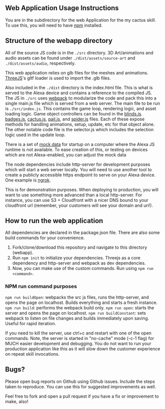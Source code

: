 ## Web Application Usage Instructions

You are in the subdirectory for the web Application for the my cactus skill. To use this, you will need to have [npm](https://www.npmjs.com/) installed. 

## Structure of the webapp directory

All of the source JS code is in the `./src` directory. 3D Art/animations and audio assets can be found under `./dist/assets/source-art` and `./dist/assets/audio`, respectively. 

This web application relies on glb files for the meshes and animations. [ThreeJS](https://threejs.org/)'s gltf loader is used to import the .glb files. 

Also included in the `./dist` directory is the index.html file. This is what is served to the Alexa device and contains a reference to the compiled JS. The JS in `./src` uses [webpack](https://webpack.js.org/) to modularize the code and pack this into a single main.js file which is served from a web server. The main file to be run is `./src/index.js`. This contains the game loop, rendering logic, and asset loading logic. Game object controllers can be found in the [blinds.js](./src/blinds.js). [badges.js](./src/badges.js), [cactus.js](./src/cactus.js), [pail.js](./src/pail.js), and [spider.js](./src/spider.js) files. Each of these expose methods for handling animations, setup, update, etc for that object alone.  The other notable code file is the selector.js which includes the selection logic used in the update loop. 

There is a set of [mock data](./src/mockStartupData.json) for startup on a computer where the Alexa JS runtime is not available. To ease creation of this, or testing on devices which are not Alexa-enabled, you can adjust the mock data 

The node dependencies include http-server for development purposes which will start a web server locally. You will need to use another tool to create a publicly accessible https endpoint to serve on your Alexa device. One example is [ngrok](https://ngrok.com/).

This is for demonstration purposes. When deploying to production, you will want to use something more advanced than a local http-server. For instance, you can use S3 + Cloudfront with a nicer DNS bound to your cloudfront url (remember, your customers will see your domain and uri!). 

## How to run the web application

All dependencies are declared in the package.json file. There are also some build commands for your convenience. 

1. Fork/clone/download this repository and navigate to this directory (webapp).
2. Run `npm init` to initialize your dependencies. Threejs as a core dependency and http-server and webpack as dev dependencies.
3. Now, you can make use of the custom commands. Run using `npm run <command>`.

### NPM run command purposes

`npm run buildOpen`: webpacks the src js files, runs the http-server, and opens the page on localhost. Builds everything and starts a fresh instance. 
`npm run build`: performs the webpack build only. 
`npm run open`: starts the server and opens the page on localhost.
`npm run buildConstant`: sets webpack to listen on file changes and builds immediately upon saving. Useful for rapid iteration.

If you need to kill the server, use ctrl+c and restart with one of the open commands. 
Note, the server is started in "no-cache" mode (-c-1 flag) for MUCH easier development and debugging. You do not want to run your production application like this as it will slow down the customer experience on repeat skill invocations. 

## Bugs?

Please open bug reports on Github using Github issues. Include the steps taken to reproduce. You can use this for suggested improvements as well. 

Feel free to fork and open a pull request if you have a fix or improvement to make, also!
